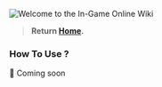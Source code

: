 ![Welcome to the In-Game Online Wiki](https://i.imgur.com/Zw0VsgC.png)

> **Return [Home](https://github.com/TheShadowModsUK/NappyCraftLinks/blob/main/wikihome.md).**


### How To Use ?
📖 Coming soon
